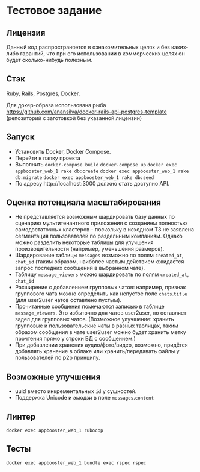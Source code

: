# Тестовое задание

## Лицензия

Данный код распространяется в ознакомительных целях и без каких-либо гарантий, что при его использовании в коммерческих целях он будет сколько-нибудь полезным.

## Стэк

Ruby, Rails, Postgres, Docker.

Для докер-образа использована рыба https://github.com/anansilva/docker-rails-api-postgres-template (репозиторий с заготовкой без указанной лицензии)

## Запуск

- Установить Docker, Docker Compose.
- Перейти в папку проекта
- Выполнить
 `docker-compose build`
 `docker-compose up`
 `docker exec appbooster_web_1 rake db:create`
 `docker exec appbooster_web_1 rake db:migrate`
 `docker exec appbooster_web_1 rake db:seed`
- По адресу http://localhost:3000 должно стать доступно API.

## Оценка потенциала масштабирования

- Не представляется возможным шардировать базу данных по сценарию мультитенантного приложения с созданием полностью самодостаточных кластеров - поскольку в исходном ТЗ не заявлена сегментация пользователей по раздельным компаниям. Однако можно разделить некоторые таблицы для улучшения производительности (например, уменьшения размеров).
- Шардирование таблицы `messages` возможно по полям `created_at`, `chat_id` (таким образом, наиболее частым действием ожидается запрос последних сообщений в выбранном чате).
- Таблицу `message_viewers` можно шардировать по полям `created_at`, `chat_id`
- Расширение с добавлением групповых чатов: например, признак группового чата можно определить как непустое поле `chats`.`title` (для user2user чатов оставлено пустым).
- Прочитанные сообщения помечаются записью в таблице `message_viewers`. Это избыточно для чатов user2user, но оставляет задел для групповых чатов. (Возможное улучшение: хранить групповые и пользовательские чаты в разных таблицах, таким образом сообщения в чате user2user можно будет хранить метку прочтения прямо у строки БД с сообщением.)
- При добавлении хранения аудио/фото/видео, возможно, придётся добавлять хранение в облаке или хранить/передавать файлы у пользователей по p2p принципу.

## Возможные улучшения

- uuid вместо инкрементальных `id` у сущностей.
- Поддержка Unicode и эмодзи в поле `messages`.`content`

## Линтер

`docker exec appbooster_web_1 rubocop`

## Тесты

`docker exec appbooster_web_1 bundle exec rspec rspec`
